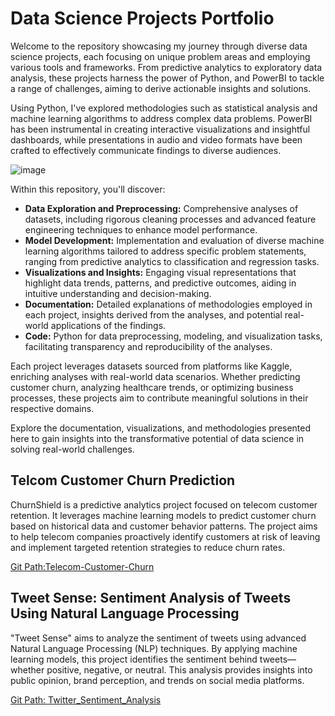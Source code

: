 # Data Science Projects Portfolio
Welcome to the repository showcasing my journey through diverse data science projects, each focusing on unique problem areas and employing various tools and frameworks. From predictive analytics to exploratory data analysis, these projects harness the power of Python, and PowerBI to tackle a range of challenges, aiming to derive actionable insights and solutions.

Using Python, I've explored methodologies such as statistical analysis and machine learning algorithms to address complex data problems. PowerBI has been instrumental in creating interactive visualizations and insightful dashboards, while presentations in audio and video formats have been crafted to effectively communicate findings to diverse audiences.

![image](https://github.com/user-attachments/assets/bab01fd0-fef5-42d5-9b50-b0ceab4f421a)



Within this repository, you'll discover:
- **Data Exploration and Preprocessing:** Comprehensive analyses of datasets, including rigorous cleaning processes and advanced feature engineering techniques to enhance model performance.
- **Model Development:** Implementation and evaluation of diverse machine learning algorithms tailored to address specific problem statements, ranging from predictive analytics to classification and regression tasks.
- **Visualizations and Insights:** Engaging visual representations that highlight data trends, patterns, and predictive outcomes, aiding in intuitive understanding and decision-making.
- **Documentation:** Detailed explanations of methodologies employed in each project, insights derived from the analyses, and potential real-world applications of the findings.
- **Code:** Python for data preprocessing, modeling, and visualization tasks, facilitating transparency and reproducibility of the analyses.
  
Each project leverages datasets sourced from platforms like Kaggle, enriching analyses with real-world data scenarios. Whether predicting customer churn, analyzing healthcare trends, or optimizing business processes, these projects aim to contribute meaningful solutions in their respective domains.

Explore the documentation, visualizations, and methodologies presented here to gain insights into the transformative potential of data science in solving real-world challenges.

## Telcom Customer Churn Prediction

ChurnShield is a predictive analytics project focused on telecom customer retention. It leverages machine learning models to predict customer churn based on historical data and customer behavior patterns. The project aims to help telecom companies proactively identify customers at risk of leaving and implement targeted retention strategies to reduce churn rates.

[Git Path:Telecom-Customer-Churn](https://github.com/pradeepnare/Data_Science_Portfolio/tree/621e046442d946838681b7eb3f04ea48c87b9522/Telecom-Customer-Churn)

## Tweet Sense: Sentiment Analysis of Tweets Using Natural Language Processing

"Tweet Sense" aims to analyze the sentiment of tweets using advanced Natural Language Processing (NLP) techniques. By applying machine learning models, this project identifies the sentiment behind tweets—whether positive, negative, or neutral. This analysis provides insights into public opinion, brand perception, and trends on social media platforms.

[Git Path: Twitter_Sentiment_Analysis](https://github.com/pradeepnare/Data_Science_Portfolio/tree/621e046442d946838681b7eb3f04ea48c87b9522/Twitter_Sentiment_Analysis)



